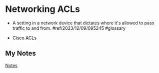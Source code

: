 # Networking ACLs
- A setting in a network device that dictates where it's allowed to pass traffic to and from. #ref/2023/12/09/095245 #glossary

- [Cisco ACLs](cisco-acls.md)
## My Notes
[Notes](mynotes/networking-acls-notes.md)
